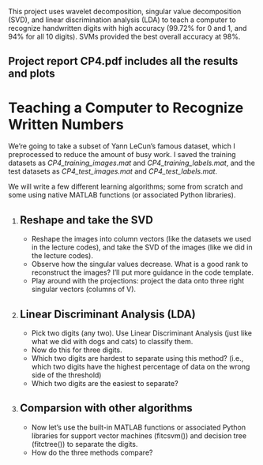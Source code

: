 This project uses wavelet decomposition, singular value decomposition (SVD), and linear discrimination analysis (LDA) to teach a computer to recognize handwritten digits with high accuracy (99.72% for 0 and 1, and 94% for all 10 digits). SVMs provided the best overall accuracy at 98%.
<h2>Project report CP4.pdf includes all the results and plots</h2>

<!DOCTYPE html>
<html>
  <body>
    <h1>Teaching a Computer to Recognize Written Numbers</h1>
    <p>We’re going to take a subset of Yann LeCun’s famous dataset, which I preprocessed to reduce the amount of busy work. I saved the training datasets as <em>CP4_training_images.mat</em> and <em>CP4_training_labels.mat</em>, and the test datasets as <em>CP4_test_images.mat</em> and <em>CP4_test_labels.mat</em>.</p>
    <p>We will write a few different learning algorithms; some from scratch and some using native MATLAB functions (or associated Python libraries).</p>
    <ol>
      <li>
        <h2>Reshape and take the SVD</h2>
        <ul>
          <li>Reshape the images into column vectors (like the datasets we used in the lecture codes), and take the SVD of the images (like we did in the lecture codes).</li>
          <li>Observe how the singular values decrease. What is a good rank to reconstruct the images? I’ll put more guidance in the code template.</li>
          <li>Play around with the projections: project the data onto three right singular vectors (columns of V).</li>
        </ul>
      </li>
      <li>
        <h2>Linear Discriminant Analysis (LDA)</h2>
        <ul>
          <li>Pick two digits (any two). Use Linear Discriminant Analysis (just like what we did with dogs and cats) to classify them.</li>
          <li>Now do this for three digits.</li>
          <li>Which two digits are hardest to separate using this method? (i.e., which two digits have the highest percentage of data on the wrong side of the threshold)</li>
          <li>Which two digits are the easiest to separate?</li>
        </ul>
      </li>
      <li>
        <h2>Comparsion with other algorithms</h2>
        <ul>
          <li>Now let’s use the built-in MATLAB functions or associated Python libraries for support vector machines (fitcsvm()) and decision tree (fitctree()) to separate the digits.</li>
          <li>How do the three methods compare?</li>
        </ul>
      </li>
    </ol>
  </body>
</html>
